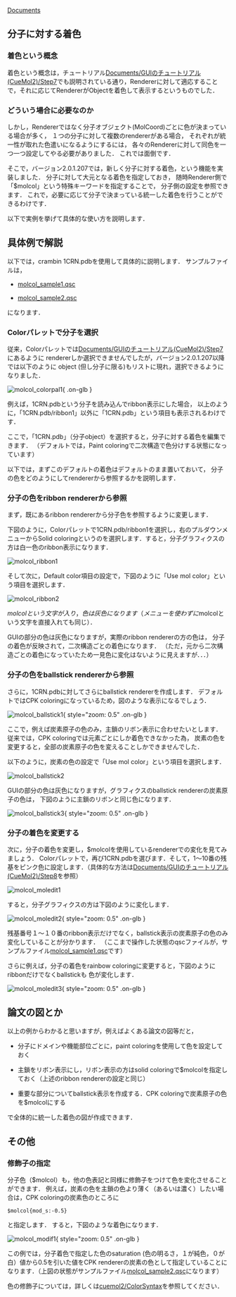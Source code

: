 [Documents](../../Documents)

## 分子に対する着色
### 着色という概念
着色という概念は，チュートリアル[Documents/GUIのチュートリアル(CueMol2)/Step7](../../Documents/GUIのチュートリアル(CueMol2)/Step7)でも説明されている通り，Rendererに対して適応することで，それに応じてRendererがObjectを着色して表示するというものでした．

### どういう場合に必要なのか
しかし，Rendererではなく分子オブジェクト(MolCoord)ごとに色が決まっている場合が多く，
１つの分子に対して複数のrendererがある場合，
それぞれが統一性が取れた色遣いになるようにするには，
各々のRendererに対して同色を一つ一つ設定してやる必要がありました．
これでは面倒です．

そこで，バージョン2.0.1.207では，新しく分子に対する着色，という機能を実装しました．
分子に対して大元となる着色を指定しておき，
随時Renderer側で「$molcol」という特殊キーワードを指定することで，
分子側の設定を参照できます．
これで，必要に応じて分子で決まっている統一した着色を行うことができるわけです．

以下で実例を挙げて具体的な使い方を説明します．

## 具体例で解説
以下では，crambin 1CRN.pdbを使用して具体的に説明します．
サンプルファイルは，

-  [molcol_sample1.qsc](http://downloads.sourceforge.net/project/cuemol/sample-files/2.0.1.207/molcol_sample1.qsc)

-  [molcol_sample2.qsc](http://downloads.sourceforge.net/project/cuemol/sample-files/2.0.1.207/molcol_sample2.qsc)

になります．
### Colorパレットで分子を選択
従来，Colorパレットでは[Documents/GUIのチュートリアル(CueMol2)/Step7](../../Documents/GUIのチュートリアル(CueMol2)/Step7)にあるように
rendererしか選択できませんでしたが，バージョン2.0.1.207以降では以下のように
object (但し分子に限る)もリストに現れ，選択できるようになりました．

![molcol_colorpal1](../../assets/images/cuemol2/MolColor/molcol_colorpal1.png){ .on-glb }

例えば，1CRN.pdbという分子を読み込んでribbon表示にした場合，
以上のように，「1CRN.pdb/ribbon1」以外に「1CRN.pdb」という項目も表示されるわけです．

ここで，「1CRN.pdb」（分子object）を選択すると，分子に対する着色を編集できます．
（デフォルトでは，Paint coloringで二次構造で色分けする状態になっています）

以下では，まずこのデフォルトの着色はデフォルトのまま置いておいて，
分子の色をどのようにしてrendererから参照するかを説明します．

### 分子の色をribbon rendererから参照

まず，既にあるribbon rendererから分子色を参照するように変更します．

下図のように，Colorパレットで1CRN.pdb/ribbon1を選択し，右のプルダウンメニューからSolid coloringというのを選択します．すると，分子グラフィクスの方は白一色のribbon表示になります．

![molcol_ribbon1](../../assets/images/cuemol2/MolColor/molcol_ribbon1.png)

そして次に，Default color項目の設定で，下図のように「Use mol color」という項目を選択します．

![molcol_ribbon2](../../assets/images/cuemol2/MolColor/molcol_ribbon2.png)

$molcolという文字が入り，色は灰色になります（メニューを使わずに$molcolという文字を直接入れても同じ）．

GUIの部分の色は灰色になりますが，実際のribbon rendererの方の色は，
分子の着色が反映されて，二次構造ごとの着色になります．
（ただ，元から二次構造ごとの着色になっていたため一見色に変化はないように見えますが．．．）

### 分子の色をballstick rendererから参照
さらに，1CRN.pdbに対してさらにballstick rendererを作成します．
デフォルトではCPK coloringになっているため，図のような表示になるでしょう．

![molcol_ballstick1](../../assets/images/cuemol2/MolColor/molcol_ballstick1.png){ style="zoom: 0.5" .on-glb }


ここで，例えば炭素原子の色のみ，主鎖のリボン表示に合わせたいとします．
従来では，CPK coloringでは元素ごとにしか着色できなかった為，
炭素の色を変更すると，全部の炭素原子の色を変えることしかできませんでした．

以下のように，炭素の色の設定で「Use mol color」という項目を選択します．

![molcol_ballstick2](../../assets/images/cuemol2/MolColor/molcol_ballstick2.png)


GUIの部分の色は灰色になりますが，グラフィクスのballstick rendererの炭素原子の色は，
下図のように主鎖のリボンと同じ色になります．

![molcol_ballstick3](../../assets/images/cuemol2/MolColor/molcol_ballstick3.png){ style="zoom: 0.5" .on-glb }



### 分子の着色を変更する
次に，分子の着色を変更し，$molcolを使用しているrendererでの変化を見てみましょう．
Colorパレットで，再び1CRN.pdbを選びます．そして，1〜10番の残基をピンク色に設定します．（具体的な方法は[Documents/GUIのチュートリアル(CueMol2)/Step8](../../Documents/GUIのチュートリアル(CueMol2)/Step8)を参照）

![molcol_moledit1](../../assets/images/cuemol2/MolColor/molcol_moledit1.png)

すると，分子グラフィクスの方は下図のように変化します．

![molcol_moledit2](../../assets/images/cuemol2/MolColor/molcol_moledit2.png){ style="zoom: 0.5" .on-glb }

残基番号１〜１０番のribbon表示だけでなく，ballstick表示の炭素原子の色のみ変化していることが分かります．
（ここまで操作した状態のqscファイルが，サンプルファイル[molcol_sample1.qsc](http://downloads.sourceforge.net/project/cuemol/sample-files/2.0.1.207/molcol_sample1.qsc)です）

さらに例えば，分子の着色をrainbow coloringに変更すると，下図のようにribbonだけでなくballstickも
色が変化します．

![molcol_moledit3](../../assets/images/cuemol2/MolColor/molcol_moledit3.png){ style="zoom: 0.5" .on-glb }



## 論文の図とか
以上の例からわかると思いますが，例えばよくある論文の図等だと，

-  分子にドメインや機能部位ごとに，paint coloringを使用して色を設定しておく

-  主鎖をリボン表示にし，リボン表示の方はsolid coloringで$molcolを指定しておく（上述のribbon rendererの設定と同じ）

-  重要な部分についてballstick表示を作成する．CPK coloringで炭素原子の色を$molcolにする

で全体的に統一した着色の図が作成できます．

## その他
### 修飾子の指定
分子色（$molcol）も，他の色表記と同様に修飾子をつけて色を変化させることができます．
例えば，炭素の色を主鎖の色より薄く（あるいは濃く）したい場合は，CPK coloringの炭素色のところに
```
$molcol{mod_s:-0.5}
```
と指定します．
すると，下図のような着色になります．

![molcol_modif1](../../assets/images/cuemol2/MolColor/molcol_modif1.png){ style="zoom: 0.5" .on-glb }

この例では，分子着色で指定した色のsaturation (色の明るさ，１が純色，０が白）値から0.5を引いた値をCPK rendererの炭素の色として指定していることになります．（上図の状態がサンプルファイル[molcol_sample2.qsc](http://downloads.sourceforge.net/project/cuemol/sample-files/2.0.1.207/molcol_sample2.qsc)になります）

色の修飾子については，詳しくは[cuemol2/ColorSyntax](../../cuemol2/ColorSyntax)を参照してください．
